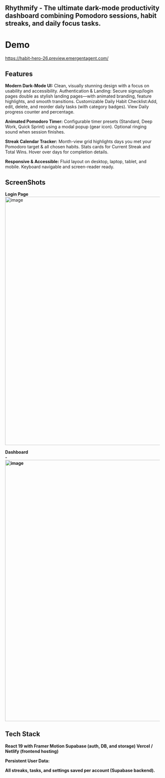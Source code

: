 ## Rhythmify - The ultimate dark-mode productivity dashboard combining Pomodoro sessions, habit streaks, and daily focus tasks.

# Demo
https://habit-hero-26.preview.emergentagent.com/
## Features
<b>Modern Dark-Mode UI:</b> Clean, visually stunning design with a focus on usability and accessibility.
Authentication & Landing: Secure signup/login pages double as stylish landing pages—with animated branding, feature highlights, and smooth transitions.
Customizable Daily Habit Checklist:Add, edit, delete, and reorder daily tasks (with category badges). View Daily progress counter and percentage.

<b>Animated Pomodoro Timer:</b>
Configurable timer presets (Standard, Deep Work, Quick Sprint) using a modal popup (gear icon).
Optional ringing sound when session finishes.

<b>Streak Calendar Tracker:</b>
Month-view grid highlights days you met your Pomodoro target & all chosen habits.
Stats cards for Current Streak and Total Wins.
Hover over days for completion details.

<b>Responsive & Accessible:</b>
Fluid layout on desktop, laptop, tablet, and mobile.
Keyboard navigable and screen-reader ready.
## ScreenShots
<b>Login Page</b><br><img width="1828" height="806" alt="image" src="https://github.com/user-attachments/assets/b455a15e-d2a4-4f6b-a666-567d5b53837a" />

<b>Dashboard<b><br>-<img width="868" height="848" alt="image" src="https://github.com/user-attachments/assets/766ae8a0-8781-4cd9-8ffc-92bc9726a0d1" />


## Tech Stack
React 19 with Framer Motion
Supabase (auth, DB, and storage)
Vercel / Netlify (frontend hosting)


Persistent User Data:

All streaks, tasks, and settings saved per account (Supabase backend).
